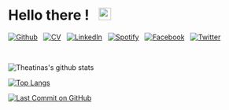 <h1>
Hello there ! &nbsp; <img src="https://raw.githubusercontent.com/MartinHeinz/MartinHeinz/master/wave.gif" width="25px">
</h1>

<!-- Please don't remove this: Grab your social icons from https://github.com/carlsednaoui/gitsocial -->

<!-- display the social media buttons in your README -->

[![Github][3_icon3]][3]
&nbsp;
[![CV][8_icon]][6]
&nbsp;
[![LinkedIn][4_icon2]][4]
&nbsp;
[![Spotify][5_icon]][5]
&nbsp;
[![Facebook][6_icon]][2]
&nbsp;
[![Twitter][7_icon]][1]

<br>

<!-- links to social media icons -->
<!-- no need to change these -->

<!-- icons with padding -->
[1_icon]: http://i.imgur.com/tXSoThF.png (twitter icon with padding)
[2_icon]: http://i.imgur.com/P3YfQoD.png (facebook icon with padding)
[3_icon1]: http://i.imgur.com/0o48UoR.png (github icon with padding)
[4_icon1]: https://img.shields.io/badge/LinkedIn-0077B5?style=for-the-badge&logo=linkedin&logoColor=black

<!-- icons without padding -->

[1.2]: http://i.imgur.com/wWzX9uB.png (twitter icon without padding)
[2.2]: http://i.imgur.com/fep1WsG.png (facebook icon without padding)
[3_icon2]: http://i.imgur.com/9I6NRUm.png (github icon without padding)
[3_icon3]: https://img.shields.io/badge/GitHub-100000?style=for-the-badge&logo=github&logoColor=white
[4_icon2]: https://img.shields.io/badge/LinkedIn-0077B5?style=for-the-badge&logo=linkedin&logoColor=black
[5_icon]: https://img.shields.io/badge/Spotify-1ED760?&style=for-the-badge&logo=spotify&logoColor=black
[6_icon]: https://img.shields.io/badge/Facebook-1877F2?style=for-the-badge&logo=facebook&logoColor=black
[7_icon]: https://img.shields.io/badge/Twitter-1DA1F2?style=for-the-badge&logo=twitter&logoColor=black
[8_icon]: https://img.shields.io/badge/Resumé-4285F4?style=for-the-badge&logo=google-drive&logoColor=black

<!-- links to your social media accounts -->
<!-- update these accordingly -->

[1]: http://www.twitter.com/doyouevenexist_
[2]: http://www.facebook.com/theatina
[3]: http://theatina.github.io/
[4]: https://linkedin.com/in/theatinakylafi
[5]: https://open.spotify.com/user/theatrina9?si=NZNM2YzyRU2EhDPKfWBjMA
[6]: https://drive.google.com/file/d/1KRaBEPSmlHBEkrIS1NSgSkiojLTY1MLD/view?usp=sharing

<!-- Please don't remove this: Grab your social icons from https://github.com/carlsednaoui/gitsocial -->


![Theatinas's github stats](https://github-readme-stats.vercel.app/api?username=theatina&show_icons=true&theme=react&hide_title=true&line_height=22pt)

[![Top Langs](https://github-readme-stats.vercel.app/api/top-langs/?username=theatina&layout=compact)](https://github.com/theatina/github-readme-stats)

[![Last Commit on GitHub](https://img.shields.io/badge/last%20commit-09--12--2020-blue)](https://github.com/theatina/AoC_2020)




<!-- OLD CODE -->

<!--[![GitHub followers](https://img.shields.io/github/followers/theatina?label=Follow&style=social)](https://github.com/theatina/?tab=followers) 
&nbsp;&nbsp; [![Twitter](http://i.imgur.com/wWzX9uB.png)](https://twitter.com/doYouEvenExist_)
&nbsp;&nbsp; [![LinkedIn](https://img.shields.io/badge/LinkedIn--_.svg?style=social&logo=linkedin)](https://linkedin.com/in/theatinakylafi)-->

<!-- [<img src="https://raw.githubusercontent.com/Raymo111/Raymo111/master/intro.gif" alt="👋 Hi there!  (I'm Theat(rina Kyl|ina Kyl)| Do you even exist ? !)" title="👋 Hi there! I'm (Raymo(111|nd Li)|https://raymond.li)"/>](https://raymond.li/) -->

<!-- ![Visitor Badge](https://visitor-badge.laobi.icu/badge?page_id=theatina.theatina)-->

<!--
**theatina/theatina** is a ✨ _special_ ✨ repository because its `README.md` (this file) appears on your GitHub profile.

Here are some ideas to get you started:

- 🔭 I’m currently working on ...
- 🌱 I’m currently learning ...
- 👯 I’m looking to collaborate on ...
- 🤔 I’m looking for help with ...
- 💬 Ask me about ...
- 📫 How to reach me: ...
- 😄 Pronouns: ...
- ⚡ Fun fact: ...
-->


